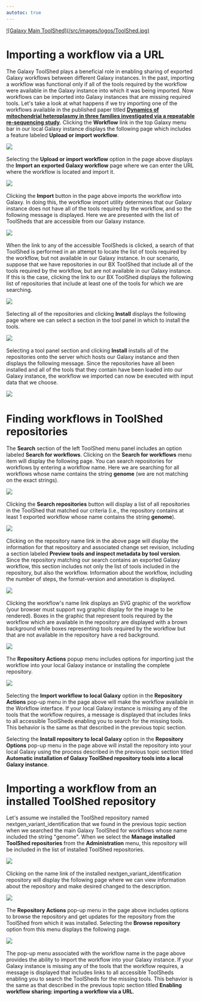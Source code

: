 ```yaml
---
autotoc: true
---
```

<div class='center'> <a href='http://toolshed.g2.bx.psu.edu'>![Galaxy Main ToolShed](/src/images/logos/ToolShed.jpg)</a> </div>



# Importing a workflow via a URL

The Galaxy ToolShed plays a beneficial role in enabling sharing of exported Galaxy workflows between different Galaxy instances. In the past, importing a workflow was functional only if all of the tools required by the workflow were available in the Galaxy instance into which it was being imported. Now workflows can be imported into Galaxy instances that are missing required tools. Let's take a look at what happens if we try importing one of the workflows available in the published paper titled [**Dynamics of mitochondrial heteroplasmy in three families investigated via a repeatable re-sequencing study**](http://main.g2.bx.psu.edu/heteroplasmy). Clicking the **Workflow** link in the top Galaxy menu bar in our local Galaxy instance displays the following page which includes a feature labeled **Upload or import workflow**.

![](/src/toolshed/workflow-sharing/workflow_main.png)

Selecting the **Upload or import workflow** option in the page above displays the **Import an exported Galaxy workflow** page where we can enter the URL where the workflow is located and import it.

![](/src/toolshed/workflow-sharing/import_workflow.png)

Clicking the **Import** button in the page above imports the workflow into Galaxy. In doing this, the workflow import utility determines that our Galaxy instance does not have all of the tools required by the workflow, and so the following message is displayed. Here we are presented with the list of ToolSheds that are accessible from our Galaxy instance.

![](/src/toolshed/workflow-sharing/tools_missing.png)

When the link to any of the accessible ToolSheds is clicked, a search of that ToolShed is performed in an attempt to locate the list of tools required by the workflow, but not available in our Galaxy instance. In our scenario, suppose that we have repositories in our BX ToolShed that include all of the tools required by the workflow, but are not available in our Galaxy instance. If this is the case, clicking the link to our BX ToolShed displays the following list of repositories that include at least one of the tools for which we are searching.

![](/src/toolshed/workflow-sharing/matching_repositories.png)

Selecting all of the repositories and clicking **Install** displays the following page where we can select a section in the tool panel in which to install the tools.

![](/src/toolshed/workflow-sharing/select_tool_panel_section.png)

Selecting a tool panel section and clicking **Install** installs all of the repositories onto the server which hosts our Galaxy instance and then displays the following message. Since the repositories have all been installed and all of the tools that they contain have been loaded into our Galaxy instance, the workflow we imported can now be executed with input data that we choose.

![](/src/toolshed/workflow-sharing/tools_installed.png)

# Finding workflows in ToolShed repositories

The **Search** section of the left ToolShed menu panel includes an option labeled **Search for workflows**. Clicking on the **Search for workflows** menu item will display the following page. You can search repositories for workflows by entering a workflow name. Here we are searching for all workflows whose name contains the string **genome** (we are not matching on the exact strings).

![](/src/toolshed/workflow-sharing/find_workflows.png)

Clicking the **Search repositories** button will display a list of all repositories in the ToolShed that matched our criteria (i.e., the repository contains at least 1 exported workflow whose name contains the string **genome**).

![](/src/toolshed/workflow-sharing/matched_repositories1.png)

Clicking on the repository name link in the above page will display the information for that repository and associated change set revision, including a section labeled **Preview tools and inspect metadata by tool version**. Since the repository matching our search contains an exported Galaxy workflow, this section includes not only the list of tools included in the repository, but also the workflow. Information about the workflow, including the number of steps, the format-version and annotation is displayed.

![](/src/toolshed/workflow-sharing/repository_tools_and_workflow.png)

Clicking the workflow's name link displays an SVG graphic of the workflow (your browser must support svg graphic display for the image to be rendered). Boxes in the graphic that represent tools required by the workflow which are available in the repository are displayed with a brown background while boxes representing tools required by the workflow but that are not available in the repository have a red background.

![](/src/toolshed/workflow-sharing/workflow_svg.png)

The **Repository Actions** popup menu includes options for importing just the workflow into your local Galaxy instance or installing the complete repository.

![](/src/toolshed/workflow-sharing/workflow_repository_options_popup.png)

Selecting the **Import workflow to local Galaxy** option in the **Repository Actions** pop-up menu in the page above will make the workflow available in the Workflow interface. If your local Galaxy instance is missing any of the tools that the workflow requires, a message is displayed that includes links to all accessible ToolSheds enabling you to search for the missing tools. This behavior is the same as that described in the previous topic section.

Selecting the **Install repository to local Galaxy** option in the **Repository Options** pop-up menu in the page above will install the repository into your local Galaxy using the process described in the previous topic section titled **Automatic installation of Galaxy ToolShed repository tools into a local Galaxy instance**.

# Importing a workflow from an installed ToolShed repository

Let's assume we installed the ToolShed repository named nextgen\_variant\_identification that we found in the previous topic section when we searched the main Galaxy ToolShed for workflows whose name included the string "genome". When we select the **Manage installed ToolShed repositories** from the **Administration** menu, this repository will be included in the list of installed ToolShed repositories.

![](/src/toolshed/workflow-sharing/installed_repositories.png)

Clicking on the name link of the installed nextgen\_variant\_identification repository will display the following page where we can view information about the repository and make desired changed to the description.

![](/src/toolshed/workflow-sharing/view_found_repository.png)

The **Repository Actions** pop-up menu in the page above includes options to browse the repository and get updates for the repository from the ToolShed from which it was installed. Selecting the **Browse repository** option from this menu displays the following page.

![](/src/toolshed/workflow-sharing/nextgen_variant_identification_repository.png)

The pop-up menu associated with the workflow name in the page above provides the ability to import the workflow into your Galaxy instance. If your Galaxy instance is missing any of the tools that the workflow requires, a message is displayed that includes links to all accessible ToolSheds enabling you to search the ToolSheds for the missing tools. This behavior is the same as that described in the previous topic section titled **Enabling workflow sharing: importing a workflow via a URL**.
